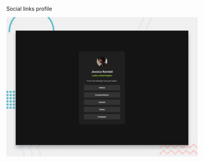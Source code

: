 Social links profile

![Design preview for the Social links profile coding challenge](./design/desktop-preview.jpg)


